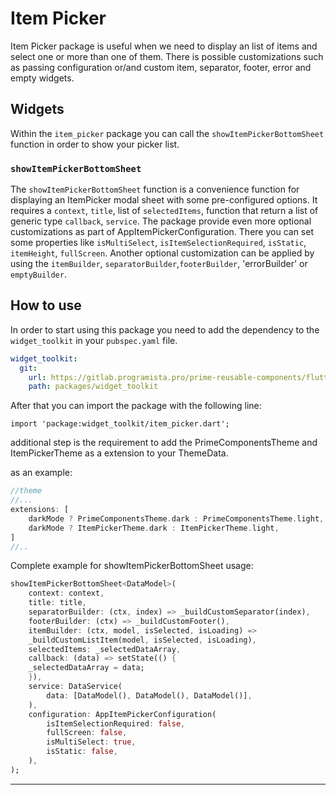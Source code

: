 # Item Picker

Item Picker package is useful when we need to display an list of items and select one or more than
one of them. There is possible customizations such as passing configuration or/and custom item, separator, footer,
error and empty widgets.

## Widgets

Within the `item_picker` package you can call the `showItemPickerBottomSheet` function in order
to show your picker list.

### `showItemPickerBottomSheet`

The `showItemPickerBottomSheet` function is a convenience function for displaying an ItemPicker
modal sheet with some pre-configured options. It requires a `context`, `title`, list
of `selectedItems`, function that return a list of generic type `callback`, `service`. The package
provide even more optional customizations as part of AppItemPickerConfiguration. There you can set some
properties like `isMultiSelect`, `isItemSelectionRequired`, `isStatic`, `itemHeight`, `fullScreen`.
Another optional customization can be applied by using the `itemBuilder`, `separatorBuilder`,`footerBuilder`,
'errorBuilder' or `emptyBuilder`.

## How to use

In order to start using this package you need to add the dependency to the `widget_toolkit` in
your `pubspec.yaml` file.

```yaml
widget_toolkit:
  git:
    url: https://gitlab.programista.pro/prime-reusable-components/flutter
    path: packages/widget_toolkit
```

After that you can import the package with the following line:

`import 'package:widget_toolkit/item_picker.dart';`

additional step is the requirement to add the PrimeComponentsTheme and ItemPickerTheme as a extension to your ThemeData.

as an example:
```dart
//theme 
//...
extensions: [
    darkMode ? PrimeComponentsTheme.dark : PrimeComponentsTheme.light,
    darkMode ? ItemPickerTheme.dark : ItemPickerTheme.light,
]
//..
```

Complete example for showItemPickerBottomSheet usage:
```dart
showItemPickerBottomSheet<DataModel>(
    context: context,
    title: title,
    separatorBuilder: (ctx, index) => _buildCustomSeparator(index),
    footerBuilder: (ctx) => _buildCustomFooter(),
    itemBuilder: (ctx, model, isSelected, isLoading) =>
    _buildCustomListItem(model, isSelected, isLoading),
    selectedItems: _selectedDataArray,
    callback: (data) => setState(() {
    _selectedDataArray = data;
    }),
    service: DataService(
        data: [DataModel(), DataModel(), DataModel()],
    ),
    configuration: AppItemPickerConfiguration(
        isItemSelectionRequired: false,
        fullScreen: false,
        isMultiSelect: true,
        isStatic: false,
    ),
);
```

---